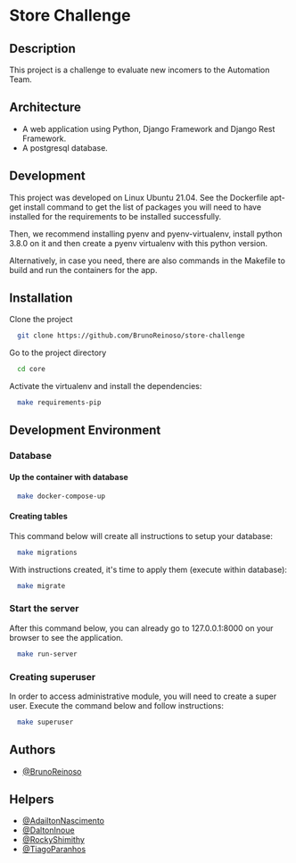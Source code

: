 
# Store Challenge

## Description 
This project is a challenge to evaluate new incomers to the Automation Team.

## Architecture
  - A web application using Python, Django Framework and Django Rest Framework.
  - A postgresql database.

## Development
This project was developed on Linux Ubuntu 21.04. See the Dockerfile apt-get install command to get the list of packages you will need to have installed for the requirements to be installed successfully.

Then, we recommend installing pyenv and pyenv-virtualenv, install python 3.8.0 on it and then create a pyenv virtualenv with this python version.

Alternatively, in case you need, there are also commands in the Makefile to build and run the containers for the app.


## Installation

Clone the project

```bash
  git clone https://github.com/BrunoReinoso/store-challenge
```

Go to the project directory

```bash
  cd core
```

Activate the virtualenv and install the dependencies:

```bash
  make requirements-pip
```

## Development Environment
### Database

#### Up the container with database

```bash
  make docker-compose-up
```

#### Creating tables

This command below will create all instructions to setup your database:

```bash
  make migrations
```

With instructions created, it's time to apply them (execute within database):

```bash
  make migrate
```

### Start the server

After this command below, you can already go to 127.0.0.1:8000 on your browser to see the application.

```bash
  make run-server
```

### Creating superuser

In order to access administrative module, you will need to create a super user. Execute the command below and follow instructions:

```bash
  make superuser
```
  
## Authors

- [@BrunoReinoso](https://github.com/BrunoReinoso/)

## Helpers

- [@AdailtonNascimento](https://github.com/dhelbegor)
- [@DaltonInoue](https://github.com/inotlad)
- [@RockyShimithy](https://github.com/rockyshimithy)
- [@TiagoParanhos](https://github.com/tiagoprn)
